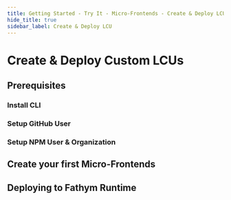 ```yaml
---
title: Getting Started - Try It - Micro-Frontends - Create & Deploy LCU
hide_title: true
sidebar_label: Create & Deploy LCU
---
```


# Create & Deploy Custom LCUs

## Prerequisites

### Install CLI

### Setup GitHub User

### Setup NPM User & Organization

## Create your first Micro-Frontends

## Deploying to Fathym Runtime
